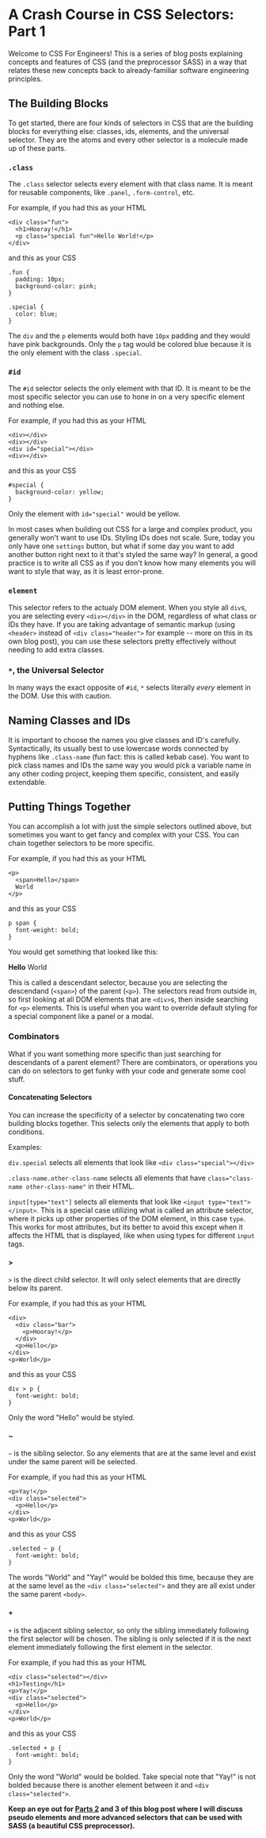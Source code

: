 # A Crash Course in CSS Selectors: Part 1

Welcome to CSS For Engineers! This is a series of blog posts explaining concepts and features of CSS (and the preprocessor SASS) in a way that relates these new concepts back to already-familiar software engineering principles.

## The Building Blocks

To get started, there are four kinds of selectors in CSS that are the building blocks for everything else: classes, ids, elements, and the universal selector. They are the atoms and every other selector is a molecule made up of these parts.

### `.class`

The `.class` selector selects every element with that class name. It is meant for reusable components, like `.panel`, `.form-control`, etc.

For example, if you had this as your HTML

```
<div class="fun">
  <h1>Hooray!</h1>
  <p class="special fun">Hello World!</p>
</div>
```

and this as your CSS

```
.fun {
  padding: 10px;
  background-color: pink;
}

.special {
  color: blue;
}
```

The `div` and the `p` elements would both have `10px` padding and they would have pink backgrounds. Only the `p` tag would be colored blue because it is the only element with the class `.special`.

### `#id`

The `#id` selector selects the only element with that ID. It is meant to be the most specific selector you can use to hone in on a very specific element and nothing else.

For example, if you had this as your HTML

```
<div></div>
<div></div>
<div id="special"></div>
<div></div>
```

and this as your CSS

```
#special {
  background-color: yellow;
}
```

Only the element with `id="special"` would be yellow.

In most cases when building out CSS for a large and complex product, you generally won't want to use IDs. Styling IDs does not scale. Sure, today you only have one `settings` button, but what if some day you want to add another button right next to it that's styled the same way? In general, a good practice is to write all CSS as if you don't know how many elements you will want to style that way, as it is least error-prone.

### `element`
<!-- TODO(maddie): link to semantic markup article -->
This selector refers to the actualy DOM element. When you style all `div`s, you are selecting every `<div></div>` in the DOM, regardless of what class or IDs they have. If you are taking advantage of semantic markup (using `<header>` instead of `<div class="header">` for example -- more on this in its own blog post), you can use these selectors pretty effectively without needing to add extra classes.

### `*`, the Universal Selector

In many ways the exact opposite of `#id`, `*` selects literally *every* element in the DOM. Use this with caution.

## Naming Classes and IDs

It is important to choose the names you give classes and ID's carefully. Syntactically, its usually best to use lowercase words connected by hyphens like `.class-name` (fun fact: this is called kebab case). You want to pick class names and IDs the same way you would pick a variable name in any other coding project, keeping them specific, consistent, and easily extendable.

## Putting Things Together
<!-- TODO(maddie): referential selectors -->
You can accomplish a lot with just the simple selectors outlined above, but sometimes you want to get fancy and complex with your CSS. You can chain together selectors to be more specific.

For example, if you had this as your HTML

```
<p>
  <span>Hello</span>
  World
</p>
```

and this as your CSS

```
p span {
  font-weight: bold;
}
```

You would get something that looked like this:

**Hello** World

This is called a descendant selector, because you are selecting the descendand (`<span>`) of the parent (`<p>`). The selectors read from outside in, so first looking at all DOM elements that are `<div>`s, then inside searching for `<p>` elements. This is useful when you want to override default styling for a special component like a panel or a modal.

### Combinators

What if you want something more specific than just searching for descendants of a parent element? There are combinators, or operations you can do on selectors to get funky with your code and generate some cool stuff.

#### Concatenating Selectors

You can increase the specificity of a selector by concatenating two core building blocks together. This selects only the elements that apply to both conditions.

Examples:

`div.special` selects all elements that look like `<div class="special"></div>`

`.class-name.other-class-name` selects all elements that have `class="class-name other-class-name"` in their HTML.

`input[type="text"]` selects all elements that look like `<input type="text"></input>`. This is a special case utilizing what is called an attribute selector, where it picks up other properties of the DOM element, in this case `type`. This works for most attributes, but its better to avoid this except when it affects the HTML that is displayed, like when using types for different `input` tags.

#### >

`>` is the direct child selector. It will only select elements that are directly below its parent.

For example, if you had this as your HTML

```
<div>
  <div class="bar">
    <p>Hooray!</p>
  </div>
  <p>Hello</p>
</div>
<p>World</p>
```

and this as your CSS

```
div > p {
  font-weight: bold;
}
```

Only the word "Hello" would be styled.

#### ~

`~` is the sibling selector. So any elements that are at the same level and exist under the same parent will be selected.

For example, if you had this as your HTML

```
<p>Yay!</p>
<div class="selected">
  <p>Hello</p>
</div>
<p>World</p>
```

and this as your CSS

```
.selected ~ p {
  font-weight: bold;
}
```

The words "World" and "Yay!" would be bolded this time, because they are at the same level as the `<div class="selected">` and they are all exist under the same parent `<body>`.

#### +

`+` is the adjacent sibling selector, so only the sibling immediately following the first selector will be chosen. The sibling is only selected if it is the next element immediately following the first element in the selector.

For example, if you had this as your HTML

```
<div class="selected"></div>
<h1>Testing</h1>
<p>Yay!</p>
<div class="selected">
  <p>Hello</p>
</div>
<p>World</p>
```

and this as your CSS

```
.selected + p {
  font-weight: bold;
}
```

Only the word "World" would be bolded. Take special note that "Yay!" is not bolded because there is another element between it and `<div class="selected">`.

**Keep an eye out for [Parts 2](2_pseudo-classes.md) and 3 of this blog post where I will discuss pseudo elements and more advanced selectors that can be used with SASS (a beautiful CSS preprocessor).**
